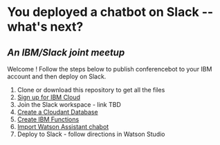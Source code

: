 # You deployed a chatbot on Slack -- what's next?
## *An IBM/Slack joint meetup*

Welcome ! Follow the steps below to publish conferencebot to your IBM account and then deploy on Slack. 

1. Clone or download this repository to get all the files
2. [Sign up for IBM Cloud](ibm-signup.md)
3. Join the Slack workspace - link TBD
4. [Create a Cloudant Database](cloudant.md)
5. [Create IBM Functions](ibm-function.md)
6. [Import Watson Assistant chabot](watson-assistant.md)
7. Deploy to Slack - follow directions in Watson Studio
